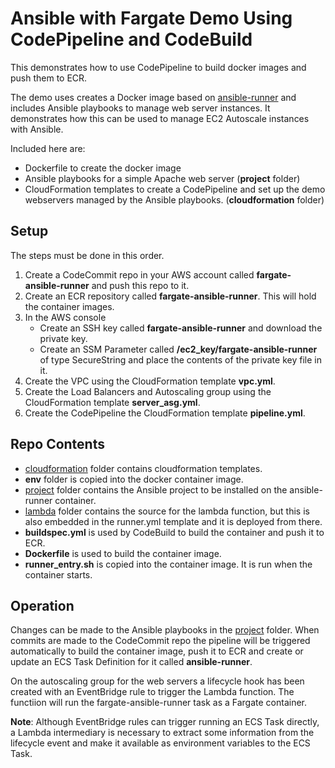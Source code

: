 # Ansible with Fargate Demo Using CodePipeline and CodeBuild

This demonstrates how to use CodePipeline to build docker images and push them to ECR.

The demo uses creates a Docker image based on [ansible-runner](https://github.com/ansible/ansible-runner) and includes Ansible playbooks to
manage web server instances. It demonstrates how this can be used to manage EC2 Autoscale instances
with Ansible.

Included here are:
* Dockerfile to create the docker image
* Ansible playbooks for a simple Apache web server (**project** folder)
* CloudFormation templates to create a CodePipeline and set up the demo webservers
managed by the Ansible playbooks. (**cloudformation** folder)

## Setup
The steps must be done in this order.

1. Create a CodeCommit repo in your AWS account called **fargate-ansible-runner** and push this repo to it.
1. Create an ECR repository called **fargate-ansible-runner**. This will hold the container images.
1. In the AWS console
    * Create an SSH key called **fargate-ansible-runner** and download the private key.
    * Create an SSM Parameter called **/ec2_key/fargate-ansible-runner** of type SecureString and place the contents of the private key file in it.
1. Create the VPC using the CloudFormation template **vpc.yml**.
1. Create the Load Balancers and Autoscaling group using the CloudFormation template **server_asg.yml**.
1. Create the CodePipeline the CloudFormation template **pipeline.yml**.

## Repo Contents

* [cloudformation](./cloudformation) folder contains cloudformation templates.
* **env** folder is copied into the docker container image.
* [project](./project) folder contains the Ansible project to be installed on the ansible-runner container.
* [lambda](./lambda) folder contains the source for the lambda function, but this is also embedded in the runner.yml template and it is deployed from there.
* **buildspec.yml** is used by CodeBuild to build the container and push it to ECR.
* **Dockerfile** is used to build the container image.
* **runner_entry.sh** is copied into the container image. It is run when the container starts.

## Operation
Changes can be made to the Ansible playbooks in the [project](./project) folder. When commits are made to the CodeCommit repo the pipeline will be triggered automatically to build the container image, push it to ECR and create or update an ECS Task Definition for it called **ansible-runner**.

On the autoscaling group for the web servers a lifecycle hook has been created with an EventBridge rule to trigger the Lambda function. The functiion will run the fargate-ansible-runner task as a Fargate container.

**Note**: Although EventBridge rules can trigger running an ECS Task directly, a Lambda intermediary is necessary to extract some information from the lifecycle event and make it available as environment variables to the ECS Task.

